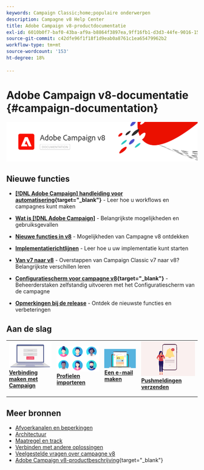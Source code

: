 ```yaml
---
keywords: Campaign Classic;home;populaire onderwerpen
description: Campagne v8 Help Center
title: Adobe Campaign v8-productdocumentatie
exl-id: 6010b0f7-baf0-43ba-af9a-b8864f3897ea,9ff16fb1-d3d3-44fe-9016-15abffdbc74e
source-git-commit: c42dfe96f1f18f1d9eab0a8761c1ea65479962b2
workflow-type: tm+mt
source-wordcount: '153'
ht-degree: 18%

---
```


# Adobe Campaign v8-documentatie {#campaign-documentation}

![](assets/banner-documentationv8.png)

## Nieuwe functies

* **[[!DNL Adobe Campaign] handleiding voor automatisering](https://experienceleague.adobe.com/docs/campaign/automation/home.html){target="_blank"}** - Leer hoe u workflows en campagnes kunt maken

* **[Wat is [!DNL Adobe Campaign]](start/get-started.md)** - Belangrijkste mogelijkheden en gebruiksgevallen

* **[Nieuwe functies in v8](start/whats-new.md)** - Mogelijkheden van Campagne v8 ontdekken

* **[Implementatierichtlijnen](start/implement.md)**  - Leer hoe u uw implementatie kunt starten

* **[Van v7 naar v8](start/v7-to-v8.md)** - Overstappen van Campaign Classic v7 naar v8? Belangrijkste verschillen leren

* **[Configuratiescherm voor campagne v8](https://experienceleague.adobe.com/docs/control-panel/using/discover-control-panel/key-features.html){target="_blank"}** - Beheerderstaken zelfstandig uitvoeren met het Configuratiescherm van de campagne

* **[Opmerkingen bij de release](start/release-notes.md)** - Ontdek de nieuwste functies en verbeteringen


## Aan de slag


<table style="table-layout:fixed"><tr style="border: 0;">
<td>
<a href="start/connect.md">
<img alt="Verbinding maken met Campagne v8" src="start/assets/do-not-localize/login.jpeg">
</a>
<div><a href="start/connect.md"><strong>Verbinding maken met Campaign</strong>
</div>
<p>
</td>
<td>
<a href="start/import.md">
<img alt="Profielen importeren" src="start/assets/do-not-localize/profiles.jpeg">
</a>
<div>
<a href="start/import.md"><strong>Profielen importeren</strong></a>
</div>
<p>
</td>
<td>
<a href="start/create-message.md">
<img alt="Een e-mail maken" src="start/assets/do-not-localize/email-design.jpeg">
</a>
<div>
<a href="start/create-message.md"><strong>Een e-mail maken</strong></a>
</div>
<p></td>
<td>
<a href="send/push.md">
<img alt="Pushmeldingen verzenden" src="start/assets/do-not-localize/push-send.jpeg">
</a>
<div>
<a href="send/push.md"><strong>Pushmeldingen verzenden</strong></a>
</div>
<p>
</td>
</tr></table>


## Meer bronnen

* [Afvoerkanalen en beperkingen](start/ac-guardrails.md)
* [Architectuur](architecture/architecture.md)
* [Maatregel en track](reporting/gs-reporting.md)
* [Verbinden met andere oplossingen](connect/integration.md)
* [Veelgestelde vragen over campagne v8](start/campaign-faq.md)
* [Adobe Campaign v8-productbeschrijving](https://helpx.adobe.com/legal/product-descriptions/adobe-campaign-managed-cloud-services.html){target="_blank"}
